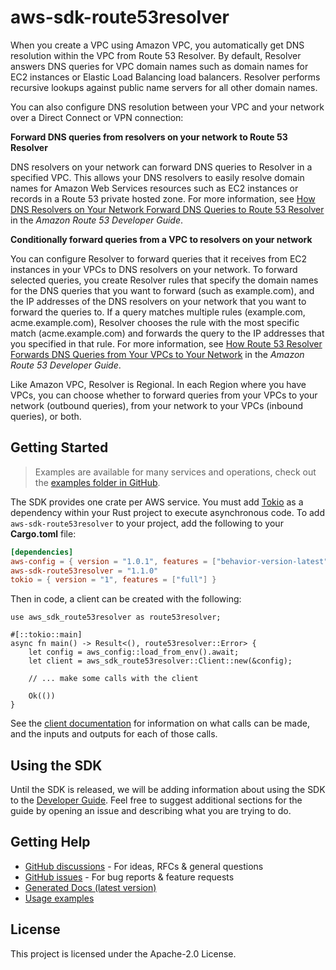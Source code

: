 # aws-sdk-route53resolver

When you create a VPC using Amazon VPC, you automatically get DNS resolution within the VPC from Route 53 Resolver. By default, Resolver answers DNS queries for VPC domain names such as domain names for EC2 instances or Elastic Load Balancing load balancers. Resolver performs recursive lookups against public name servers for all other domain names.

You can also configure DNS resolution between your VPC and your network over a Direct Connect or VPN connection:

__Forward DNS queries from resolvers on your network to Route 53 Resolver__

DNS resolvers on your network can forward DNS queries to Resolver in a specified VPC. This allows your DNS resolvers to easily resolve domain names for Amazon Web Services resources such as EC2 instances or records in a Route 53 private hosted zone. For more information, see [How DNS Resolvers on Your Network Forward DNS Queries to Route 53 Resolver](https://docs.aws.amazon.com/Route53/latest/DeveloperGuide/resolver.html#resolver-overview-forward-network-to-vpc) in the _Amazon Route 53 Developer Guide_.

__Conditionally forward queries from a VPC to resolvers on your network__

You can configure Resolver to forward queries that it receives from EC2 instances in your VPCs to DNS resolvers on your network. To forward selected queries, you create Resolver rules that specify the domain names for the DNS queries that you want to forward (such as example.com), and the IP addresses of the DNS resolvers on your network that you want to forward the queries to. If a query matches multiple rules (example.com, acme.example.com), Resolver chooses the rule with the most specific match (acme.example.com) and forwards the query to the IP addresses that you specified in that rule. For more information, see [How Route 53 Resolver Forwards DNS Queries from Your VPCs to Your Network](https://docs.aws.amazon.com/Route53/latest/DeveloperGuide/resolver.html#resolver-overview-forward-vpc-to-network) in the _Amazon Route 53 Developer Guide_.

Like Amazon VPC, Resolver is Regional. In each Region where you have VPCs, you can choose whether to forward queries from your VPCs to your network (outbound queries), from your network to your VPCs (inbound queries), or both.

## Getting Started

> Examples are available for many services and operations, check out the
> [examples folder in GitHub](https://github.com/awslabs/aws-sdk-rust/tree/main/examples).

The SDK provides one crate per AWS service. You must add [Tokio](https://crates.io/crates/tokio)
as a dependency within your Rust project to execute asynchronous code. To add `aws-sdk-route53resolver` to
your project, add the following to your **Cargo.toml** file:

```toml
[dependencies]
aws-config = { version = "1.0.1", features = ["behavior-version-latest"] }
aws-sdk-route53resolver = "1.1.0"
tokio = { version = "1", features = ["full"] }
```

Then in code, a client can be created with the following:

```rust,no_run
use aws_sdk_route53resolver as route53resolver;

#[::tokio::main]
async fn main() -> Result<(), route53resolver::Error> {
    let config = aws_config::load_from_env().await;
    let client = aws_sdk_route53resolver::Client::new(&config);

    // ... make some calls with the client

    Ok(())
}
```

See the [client documentation](https://docs.rs/aws-sdk-route53resolver/latest/aws_sdk_route53resolver/client/struct.Client.html)
for information on what calls can be made, and the inputs and outputs for each of those calls.

## Using the SDK

Until the SDK is released, we will be adding information about using the SDK to the
[Developer Guide](https://docs.aws.amazon.com/sdk-for-rust/latest/dg/welcome.html). Feel free to suggest
additional sections for the guide by opening an issue and describing what you are trying to do.

## Getting Help

* [GitHub discussions](https://github.com/awslabs/aws-sdk-rust/discussions) - For ideas, RFCs & general questions
* [GitHub issues](https://github.com/awslabs/aws-sdk-rust/issues/new/choose) - For bug reports & feature requests
* [Generated Docs (latest version)](https://awslabs.github.io/aws-sdk-rust/)
* [Usage examples](https://github.com/awslabs/aws-sdk-rust/tree/main/examples)

## License

This project is licensed under the Apache-2.0 License.

